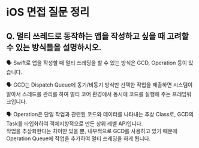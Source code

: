 # iOS 면접 질문 정리

## Q. 멀티 쓰레드로 동작하는 앱을 작성하고 싶을 때 고려할 수 있는 방식들을 설명하시오.

🗣️ Swift로 앱을 작성할 때 멀티 쓰레딩을 할 수 있는 방식은 GCD, Operation 등이 있습니다.

🗣️ GCD는 Dispatch Queue에 동기/비동기 방식만 선택한 작업을 제출하면 시스템이 알아서 스레드를 관리를 하여 멀티 코어 환경에서 동시에 코드를 실행해 주는 프레임워크입니다.

🗣️ Operation은 단일 작업과 관련된 코드와 데이터를 나타내는 추상 Class로, GCD의 Task를 타입화하여 객체지향적으로 만든 상위 레벨 API입니다. <br>
작업을 추상화한다는 차이만 있을 뿐, 내부적으로 GCD를 사용하고 있기 때문에 Operation Queue에 작업을 추가하여 멀티 쓰레딩을 하게 됩니다.
